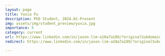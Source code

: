 ```yaml
---
layout: page
title: Yuxia Fu
description: PhD Student, 2024.01-Present
img: assets/img/student_preview/yuxia.jpg
importance: 5
category: current
url: https://www.linkedin.com/in/jason-lim-a10a7a189/?originalSubdomain=au
redirect: https://www.linkedin.com/in/jason-lim-a10a7a189/?originalSubdomain=au

---
```

